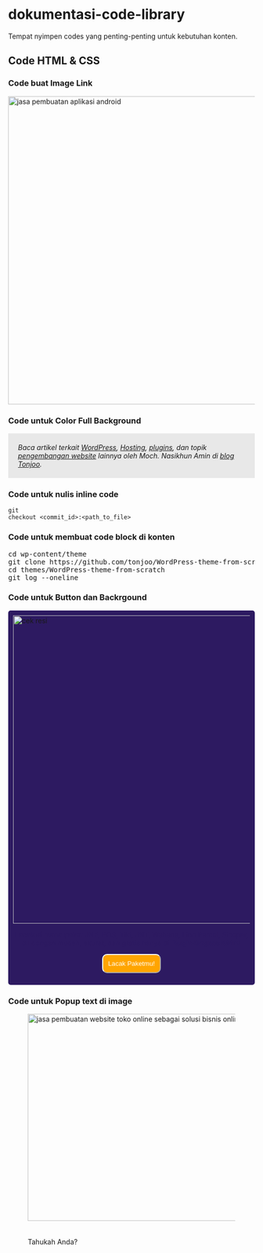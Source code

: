 # dokumentasi-code-library
Tempat nyimpen codes yang penting-penting untuk kebutuhan konten.

## Code HTML & CSS

### Code buat Image Link
<a href="https://tonjoo.com/id/kontak/" target="_blank" rel="noopener">
<img class="aligncenter size-full wp-image-29262" src="https://tonjoo.com/wp-content/uploads/2023/11/jasa-pembuatan-aplikasi-android-y.png" alt="jasa pembuatan aplikasi android" width="1200" height="628" /></a>

### Code untuk Color Full Background
<div style="border: 0; padding: 20px; background-color: #e8e8e8; text-align: left;"><em>Baca artikel terkait <a href="https://tonjoo.com/id/wordpress-tutorial-id/">WordPress</a>, <a href="https://tonjoo.com/id/hosting-id/">Hosting</a>, <a href="https://tonjoo.com/id/plugin-id/">plugins</a>, dan topik <a href="https://tonjoo.com/id/general-id/">pengembangan website</a> lainnya oleh Moch. Nasikhun Amin di <a href="https://tonjoo.com/id/blog-dan-press-release/">blog Tonjoo</a>.</em></div>

### Code untuk nulis inline code
<code class="EnlighterJSRAW" data-enlighter-language="generic">git checkout &lt;commit_id&gt;:&lt;path_to_file&gt;</code>

### Code untuk membuat code block di konten
<pre class="EnlighterJSRAW" data-enlighter-language="generic">cd wp-content/theme
git clone https://github.com/tonjoo/WordPress-theme-from-scratch.git
cd themes/WordPress-theme-from-scratch
git log --oneline</pre>

### Code untuk Button dan Backrgound
<div style="border: 0; padding: 10px; border-radius: 5px; background-color: #2d1a61; ;text-align: left;">

<img class="alignnone size-full wp-image-7365" src="https://pluginongkoskirim.com/wp-content/uploads/sites/3/2023/02/Copy-of-Feature-POK.jpg" alt="cek resi" width="1200" height="628" />
<p style="text-align: center;"><span style="color: #2d1a61;"><strong>Lacak di mana paket</strong> JNE, POS, Tiki, JNT, Wahana, Lion Parcel, Sicepat, dll dengan mudah, akurat, dan gratis hanya di <strong>Plugin Ongkos Kirim!</strong></span></p>
<p style="text-align: center;"><a href="https://pluginongkoskirim.com/cek-resi/" target="_blank" rel="noopener"><button style="background-color: orange; color: white; padding: 10px; border-radius: 10px; border-color: white;" type="button">Lacak Paketmu!</button></a></p>

</div>

### Code untuk Popup text di image
<!-- wp:image {"align":"center","id":21907,"sizeSlug":"large"} -->
<div class="wp-block-image">
<figure class="aligncenter size-large"><img class="wp-image-21907 aligncenter" src="https://tonjoo.com/wp-content/uploads/2021/07/website-ecommerce.png" alt="jasa pembuatan website toko online sebagai solusi bisnis online" width="553" height="422" />
<figcaption><br /><br />Tahukah Anda?</figcaption>
</figure>
</div>
<!-- /wp:quote -->
